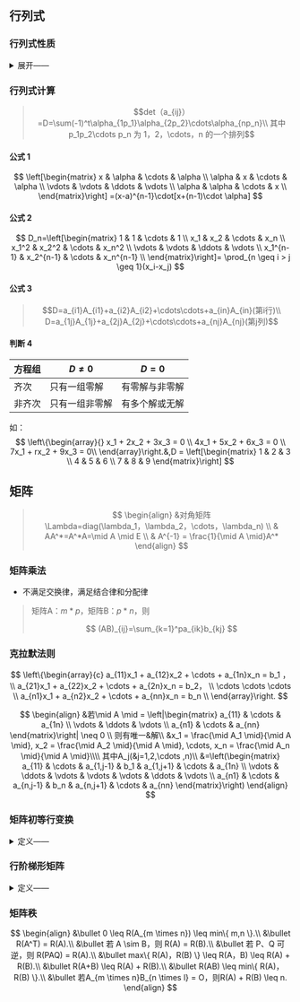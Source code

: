 ## 行列式
### 行列式性质

<details> 
    <summary>展开——</summary>
    1. 行列式与它的转置行列式相等<br>
    2. 对换行列式的两行/列，行列式变号<br>
    3. 行列式的某一行（列）中所有的元素都乘同一数 k，等于用数 k 乘此
行列式<br>
    4. 行列式中如果有两行（列）元素成比例，则此行列式等于零<br>
    5. 若行列式的某一行（列）的元素都是两数之和，例如第 i 行的元素
都是两数之和<br>
    6. 把行列式的某一行（列）的各元素乘同一数然后加到另一行（列）对
应的元素上去，行列式不变
</details>

### 行列式计算

> $$det（a_{ij}）=D=\sum(-1)^t\alpha_{1p_1}\alpha_{2p_2}\cdots\alpha_{np_n}\\
> 其中p_1p_2\cdots p_n 为 1，2，\cdots，n 的一个排列$$

#### 公式 1

$$
\left[\begin{matrix}
x & \alpha & \cdots & \alpha \\
\alpha & x & \cdots & \alpha \\
\vdots & \vdots & \ddots & \vdots \\
\alpha & \alpha & \cdots & x \\
\end{matrix}\right]
=(x-a)^{n-1}\cdot[x+(n-1)\cdot \alpha]
$$
#### 公式 2
$$
D_n=\left[\begin{matrix}
1 & 1 & \cdots & 1 \\
x_1 & x_2 & \cdots & x_n \\
x_1^2 & x_2^2 & \cdots & x_n^2 \\
\vdots & \vdots & \ddots & \vdots \\
x_1^{n-1} & x_2^{n-1} & \cdots & x_n^{n-1} \\
\end{matrix}\right]= \prod_{n \geq i > j \geq 1}(x_i-x_j)
$$
#### 公式 3

> $$D=a_{i1}A_{i1}+a_{i2}A_{i2}+\cdots\cdots+a_{in}A_{in}(第i行)\\
> D=a_{1j}A_{1j}+a_{2j}A_{2j}+\cdots\cdots+a_{nj}A_{nj}(第j列)$$

#### 判断 4

| 方程组 | $D\ne0$        | $D=0$          |
| ------ | -------------- | -------------- |
| 齐次   | 只有一组零解   | 有零解与非零解 |
| 非齐次 | 只有一组非零解 | 有多个解或无解 |

如：
$$
\left\{\begin{array}{}
x_1 + 2x_2 + 3x_3 = 0 \\
4x_1 + 5x_2 + 6x_3 = 0 \\
7x_1 + rx_2 + 9x_3 = 0\\
\end{array}\right.&,D = 
\left[\begin{matrix}
1 & 2 & 3 \\
4 & 5 & 6 \\
7 & 8 & 9
\end{matrix}\right]
$$
## 矩阵

>$$
>\begin{align}
>&对角矩阵\Lambda=diag(\lambda_1，\lambda_2，\cdots，\lambda_n) \\
>& AA^*=A^*A=\mid A \mid E \\
>& A^{-1} = \frac{1}{\mid A \mid}A^*
>\end{align}
>$$

### 矩阵乘法

* 不满足交换律，满足结合律和分配律

>矩阵A：$m*p$，矩阵B：$p*n$，则
>
>$$
>(AB)_{ij}=\sum_{k=1}^pa_{ik}b_{kj}
>$$

### 克拉默法则

$$
\left\{\begin{array}{c}
a_{11}x_1 + a_{12}x_2 + \cdots + a_{1n}x_n = b_1 ，\\
a_{21}x_1 + a_{22}x_2 + \cdots + a_{2n}x_n = b_2， \\
\cdots \cdots \cdots \\
a_{n1}x_1 + a_{n2}x_2 + \cdots + a_{nn}x_n = b_n \\
\end{array}\right.
$$

$$
\begin{align}
&若\mid A \mid = \left|\begin{matrix}
a_{11} & \cdots & a_{1n} \\
\vdots & \ddots & \vdots \\
a_{n1} & \cdots & a_{nn}
\end{matrix}\right|
\neq 0 \\
则有唯一&解\\
&x_1 = \frac{\mid A_1 \mid}{\mid A \mid},
x_2 = \frac{\mid A_2 \mid}{\mid A \mid},
\cdots,
x_n = \frac{\mid A_n \mid}{\mid A \mid}\\\\
其中A_j(&j=1,2,\cdots ,n)\\
&=\left(\begin{matrix}
a_{11} & \cdots & a_{1,j-1} & b_1 & a_{1,j+1} & \cdots & a_{1n} \\
\vdots & \ddots & \vdots & \vdots & \vdots & \ddots & \vdots \\
a_{n1} & \cdots & a_{n,j-1} & b_n & a_{n,j+1} & \cdots & a_{nn}
\end{matrix}\right)
\end{align}
$$

###  矩阵初等行变换

<details> 
    <summary>定义——</summary>
    （i）对换两行（对换 i，j两行，记作 ri ↔ rj）；<br>
	（ii）以数 k≠0 乘某一行中的所有元（第i行乘 k，记作ri×k）；<br>
	（iii）把某一行所有元的 k 倍加到另一行对应的元上去（第j 行的 k 倍加到第i行上，记作 ri +krj）.<br>
    把定义中的“行”换成“列”，即得矩阵的初等列变换的定义（所用记号是把“r”换成“c”）.<br>
    矩阵的初等行变换与初等列变换，统称初等变换.
</details>

### 行阶梯形矩阵

<details> 
    <summary>定义——</summary>
    （1）非零矩阵若满足<br>
    	（i）非零行在零行的上面；<br>
    	（ii）非零行的首非零元所在列在上一行（如果存在的话）的首非零元所在列的右面，
    则称此矩阵为行阶梯形矩阵；<br>.
	（2）进一步，若 A 是行阶梯形矩阵，并且还满足：<br>
    	（i）非零行的首非零元为1；<br>
    	（ii）首非零元所在的列的其他元均为 0，<br>
    则称 A 为行最简形矩阵.
</details>

### 矩阵秩

$$
\begin{align}
&\bullet 0 \leq R(A_{m \times n}) \leq min\{ m,n \}.\\
&\bullet R(A^T) = R(A).\\
&\bullet 若 A \sim B，则 R(A) = R(B).\\
&\bullet 若 P、Q 可逆，则 R(PAQ) = R(A).\\
&\bullet max\{ R(A)，R(B) \} \leq R(A，B) \leq R(A) + R(B).\\
&\bullet R(A+B) \leq R(A) + R(B).\\
&\bullet R(AB) \leq min\{ R(A)，R(B) \}.\\
&\bullet 若A_{m \times n}B_{n \times l} = O，则R(A) + R(B) \leq n.
\end{align}
$$




